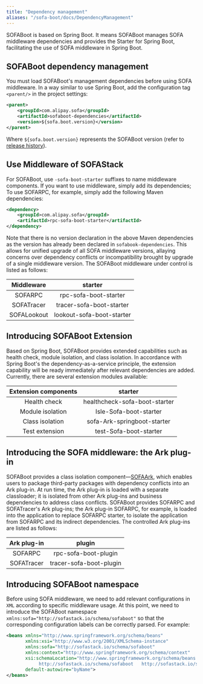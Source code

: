 ```yaml
---
title: "Dependency management"
aliases: "/sofa-boot/docs/DependencyManagement"
---
```



﻿SOFABoot is based on Spring Boot. It means SOFABoot manages SOFA middleware dependencies and provides the Starter for Spring Boot, facilitating the use of SOFA middleware in Spring Boot.

## SOFABoot dependency management

You must load SOFABoot's management dependencies before using SOFA middleware. In a way similar to use Spring Boot, add the configuration tag `<parent/>` in the project settings:

```xml
<parent>
    <groupId>com.alipay.sofa</groupId>
    <artifactId>sofaboot-dependencies</artifactId>
    <version>${sofa.boot.version}</version>
</parent>
```
Where `${sofa.boot.version}` represents the SOFABoot version (refer to [release history](https://github.com/sofastack/sofa-boot/releases)).


## Use Middleware of SOFAStack

For SOFABoot, use `-sofa-boot-starter` suffixes to name middleware components. If you want to use middleware, simply add its dependencies; To use SOFARPC, for example, simply add the following Maven dependencies:

```xml
<dependency>
    <groupId>com.alipay.sofa</groupId>
    <artifactId>rpc-sofa-boot-starter</artifactId>
</dependency>
```

Note that there is no version declaration in the above Maven dependencies as the version has already been declared in `sofabook-dependencies`. This allows for unified upgrade of all SOFA middleware versions, allaying concerns over dependency conflicts or incompatibility brought by upgrade of a single middleware version. The SOFABoot middleware under control is listed as follows:

| Middleware | starter |
|:---:|:---:|
|SOFARPC|rpc-sofa-boot-starter|
|SOFATracer|tracer-sofa-boot-starter|
|SOFALookout|lookout-sofa-boot-starter|

## Introducing SOFABoot Extension
Based on Spring Boot, SOFABoot provides extended capabilities such as health check, module isolation, and class isolation. In accordance with Spring Boot's the dependency-as-a-service principle, the extension capability will be ready immediately after relevant dependencies are added. Currently, there are several extension modules available:

| Extension components | starter |
|:---:|:---:|
| Health check | healthcheck-sofa-boot-starter |
| Module isolation | Isle-Sofa-boot-starter |
| Class isolation | sofa-Ark-springboot-starter |
| Test extension | test-Sofa-boot-starter |

## Introducing the SOFA middleware: the Ark plug-in 
SOFABoot provides a class isolation component—[SOFAArk](../sofa-ark-readme), which enables users to package third-party packages with dependency conflicts into an Ark plug-in. At run time, the Ark plug-in is loaded with a separate classloader; it is isolated from other Ark plug-ins and business dependencies to address class conflicts. SOFABoot provides SOFARPC and SOFATracer's Ark plug-ins; the Ark plug-in SOFARPC, for example, is loaded into the application to replace SOFARPC starter, to isolate the application from SOFARPC and its indirect dependencies. The controlled Ark plug-ins are listed as follows:

| Ark plug-in | plugin |
|:---:|:---:|
|SOFARPC|rpc-sofa-boot-plugin|
|SOFATracer|tracer-sofa-boot-plugin|

## Introducing SOFABoot namespace

Before using SOFA middleware, we need to add relevant configurations in `XML` according to specific middleware usage. At this point, we need to introduce the SOFABoot namespace `xmlns:sofa="http://sofastack.io/schema/sofaboot"` so that the corresponding configuration labels can be correctly parsed. For example:

```xml
<beans xmlns="http://www.springframework.org/schema/beans"
       xmlns:xsi="http://www.w3.org/2001/XMLSchema-instance"
       xmlns:sofa="http://sofastack.io/schema/sofaboot"
       xmlns:context="http://www.springframework.org/schema/context"
       xsi:schemaLocation="http://www.springframework.org/schema/beans http://www.springframework.org/schema/beans/spring-beans.xsd
            http://sofastack.io/schema/sofaboot   http://sofastack.io/schema/sofaboot.xsd"
       default-autowire="byName">
</beans>
```
